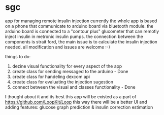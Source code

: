 # sgc
app for managing remote insulin injection
currently the whole app is based on a phone that communicate to arduino board via bluetooth module.
the arduino board is connected to a "contour plus" glucometer that can remotly inject insulin in metronic insulin pumps.
the connection between the components is strait ford, the main issue is to calculate the insulin injection needed.
all modification and issues are welcome :-)

things to do:
1) dezine visual functionality for every aspect of the app
2) create class for sending messaged to the arduino - Done
3) create class for handeling dexcom api 
4) create class for evaluating the injection sugestion
5) connect between the visual and classes functionality - Done

I thought about it and its best this app will be existed as a part of https://github.com/LoopKit/Loop
this way there will be a better UI and adding features: glucose graph prediction & insulin correction estimation
